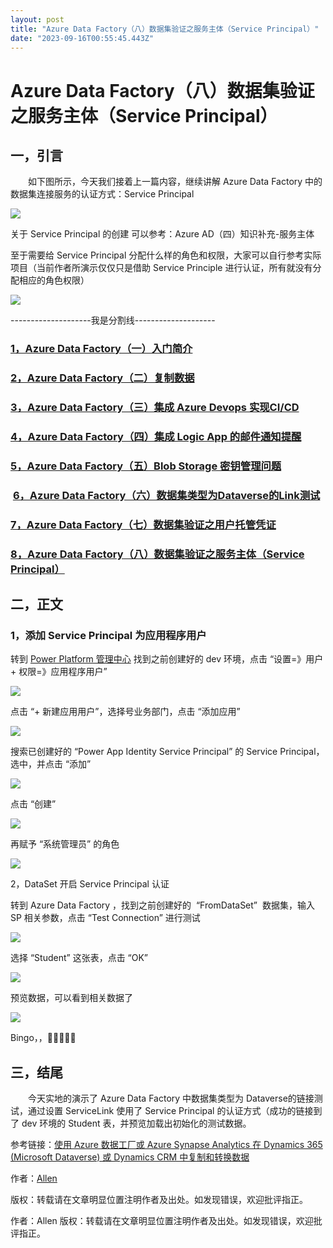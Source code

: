 ```yaml
---
layout: post
title: "Azure Data Factory（八）数据集验证之服务主体（Service Principal）"
date: "2023-09-16T00:55:45.443Z"
---
```

Azure Data Factory（八）数据集验证之服务主体（Service Principal）
==================================================

一，引言
----

　　如下图所示，今天我们接着上一篇内容，继续讲解 Azure Data Factory 中的数据集连接服务的认证方式：Service Principal

![](https://img2023.cnblogs.com/blog/1996262/202309/1996262-20230915111235943-389613957.png)

关于 Service Principal 的创建 可以参考：Azure AD（四）知识补充-服务主体

至于需要给 Service Principal 分配什么样的角色和权限，大家可以自行参考实际项目（当前作者所演示仅仅只是借助 Service Principle 进行认证，所有就没有分配相应的角色权限）

![](https://img2023.cnblogs.com/blog/1996262/202309/1996262-20230915112737816-1990741510.png)

\--------------------我是分割线--------------------

### [1，Azure Data Factory（一）入门简介](https://www.cnblogs.com/AllenMaster/p/13895871.html)

### [2，Azure Data Factory（二）复制数据](https://www.cnblogs.com/AllenMaster/p/13903209.html)

### [3，Azure Data Factory（三）集成 Azure Devops 实现CI/CD](https://www.cnblogs.com/AllenMaster/p/13922858.html)

### [4，Azure Data Factory（四）集成 Logic App 的邮件通知提醒](https://www.cnblogs.com/AllenMaster/p/13952343.html)

### [5，Azure Data Factory（五）Blob Storage 密钥管理问题](https://www.cnblogs.com/AllenMaster/p/13970524.html)

###  [6，Azure Data Factory（六）数据集类型为Dataverse的Link测试](https://www.cnblogs.com/AllenMaster/p/17657514.html)

### [7，Azure Data Factory（七）数据集验证之用户托管凭证](https://www.cnblogs.com/AllenMaster/p/17687215.html)

### [8，Azure Data Factory（八）数据集验证之服务主体（Service Principal）](https://www.cnblogs.com/AllenMaster/p/17704518.html)

二，正文
----

### 1，添加 Service Principal 为应用程序用户  

转到 [Power Platform 管理中心](https://admin.powerplatform.microsoft.com/) 找到之前创建好的 dev 环境，点击 “设置=》用户 + 权限=》应用程序用户”

![](https://img2023.cnblogs.com/blog/1996262/202309/1996262-20230915113540452-1429065681.png)

点击 “+ 新建应用用户”，选择号业务部门，点击 “添加应用”

![](https://img2023.cnblogs.com/blog/1996262/202309/1996262-20230915114214160-1010670273.png)

搜索已创建好的 “Power App Identity Service Principal” 的 Service Principal，选中，并点击 “添加” 

![](https://img2023.cnblogs.com/blog/1996262/202309/1996262-20230915114516036-1947479866.png)

点击 “创建”

![](https://img2023.cnblogs.com/blog/1996262/202309/1996262-20230915114802172-229519239.png)

再赋予 “系统管理员” 的角色

![](https://img2023.cnblogs.com/blog/1996262/202309/1996262-20230915143614799-1053905719.png)

2，DataSet 开启 Service Principal 认证

转到 Azure Data Factory ，找到之前创建好的  “FromDataSet”  数据集，输入 SP 相关参数，点击 “Test Connection” 进行测试

![](https://img2023.cnblogs.com/blog/1996262/202309/1996262-20230915144131929-995402864.png)

选择 “Student” 这张表，点击 “OK”

![](https://img2023.cnblogs.com/blog/1996262/202309/1996262-20230915144315845-1778480490.png)

预览数据，可以看到相关数据了

![](https://img2023.cnblogs.com/blog/1996262/202309/1996262-20230915151353986-2090880794.png)

Bingo，，🎉🎉🎉🎉🎉

三，结尾
----

　　今天实地的演示了 Azure Data Factory 中数据集类型为 Dataverse的链接测试，通过设置 ServiceLink 使用了 Service Principal 的认证方式（成功的链接到了 dev 环境的 Student 表，并预览加载出初始化的测试数据。

参考链接：[使用 Azure 数据工厂或 Azure Synapse Analytics 在 Dynamics 365 (Microsoft Dataverse) 或 Dynamics CRM 中复制和转换数据](https://learn.microsoft.com/ZH-CN/azure/data-factory/connector-dynamics-crm-office-365?tabs=data-factory&WT.mc_id=AZ-MVP-5004191)

作者：[Allen](https://www.cnblogs.com/AllenMaster) 

版权：转载请在文章明显位置注明作者及出处。如发现错误，欢迎批评指正。

作者：Allen 版权：转载请在文章明显位置注明作者及出处。如发现错误，欢迎批评指正。